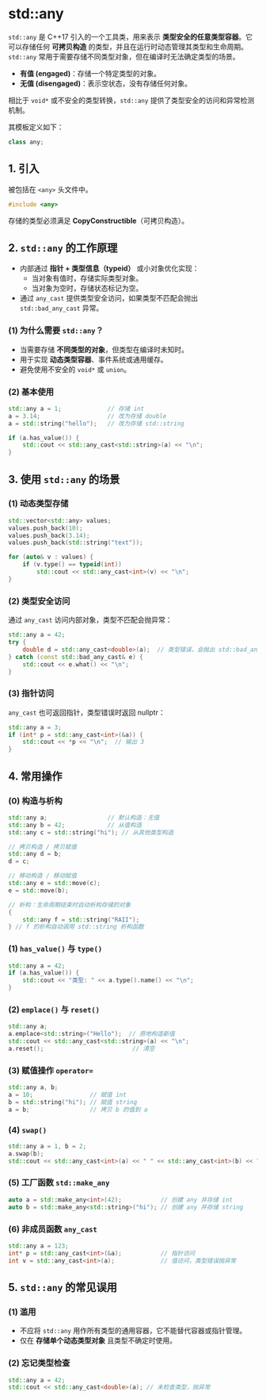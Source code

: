 # std::any

`std::any` 是 C++17 引入的一个工具类，用来表示 **类型安全的任意类型容器**。它可以存储任何 **可拷贝构造** 的类型，并且在运行时动态管理其类型和生命周期。`std::any` 常用于需要存储不同类型对象，但在编译时无法确定类型的场景。

- **有值 (engaged)**：存储一个特定类型的对象。
- **无值 (disengaged)**：表示空状态，没有存储任何对象。

相比于 `void*` 或不安全的类型转换，`std::any` 提供了类型安全的访问和异常检测机制。

其模板定义如下：

```cpp
class any;
```

## 1. 引入

被包括在 `<any>` 头文件中。

```cpp
#include <any>
```

存储的类型必须满足 **CopyConstructible**（可拷贝构造）。

## 2. `std::any` 的工作原理

- 内部通过 **指针 + 类型信息（typeid）** 或小对象优化实现：
  - 当对象有值时，存储实际类型对象。
  - 当对象为空时，存储状态标记为空。
- 通过 `any_cast` 提供类型安全访问，如果类型不匹配会抛出 `std::bad_any_cast` 异常。

### (1) 为什么需要 `std::any`？

- 当需要存储 **不同类型的对象**，但类型在编译时未知时。
- 用于实现 **动态类型容器**、事件系统或通用缓存。
- 避免使用不安全的 `void*` 或 `union`。

### (2) 基本使用

```cpp
std::any a = 1;             // 存储 int
a = 3.14;                   // 改为存储 double
a = std::string("hello");   // 改为存储 std::string

if (a.has_value()) {
    std::cout << std::any_cast<std::string>(a) << "\n";
}
```

## 3. 使用 `std::any` 的场景

### (1) 动态类型存储

```cpp
std::vector<std::any> values;
values.push_back(10);
values.push_back(3.14);
values.push_back(std::string("text"));

for (auto& v : values) {
    if (v.type() == typeid(int))
        std::cout << std::any_cast<int>(v) << "\n";
}
```

### (2) 类型安全访问

通过 `any_cast` 访问内部对象，类型不匹配会抛异常：

```cpp
std::any a = 42;
try {
    double d = std::any_cast<double>(a);  // 类型错误，会抛出 std::bad_any_cast
} catch (const std::bad_any_cast& e) {
    std::cout << e.what() << "\n";
}
```

### (3) 指针访问

`any_cast` 也可返回指针，类型错误时返回 nullptr：

```cpp
std::any a = 3;
if (int* p = std::any_cast<int>(&a)) {
    std::cout << *p << "\n";  // 输出 3
}
```

## 4. 常用操作

### (0) 构造与析构

```cpp
std::any a;                 // 默认构造：无值
std::any b = 42;            // 从值构造
std::any c = std::string("hi"); // 从其他类型构造

// 拷贝构造 / 拷贝赋值
std::any d = b;
d = c;

// 移动构造 / 移动赋值
std::any e = std::move(c);
e = std::move(b);

// 析构：生命周期结束时自动析构存储的对象
{
    std::any f = std::string("RAII");
} // f 的析构自动调用 std::string 析构函数
```

### (1) `has_value()` 与 `type()`

```cpp
std::any a = 42;
if (a.has_value()) {
    std::cout << "类型: " << a.type().name() << "\n";
}
```

### (2) `emplace()` 与 `reset()`

```cpp
std::any a;
a.emplace<std::string>("Hello");  // 原地构造新值
std::cout << std::any_cast<std::string>(a) << "\n";
a.reset();                         // 清空
```

### (3) 赋值操作 `operator=`

```cpp
std::any a, b;
a = 10;                // 赋值 int
b = std::string("hi"); // 赋值 string
a = b;                 // 拷贝 b 的值到 a
```

### (4) `swap()`

```cpp
std::any a = 1, b = 2;
a.swap(b);
std::cout << std::any_cast<int>(a) << " " << std::any_cast<int>(b) << "\n"; // 输出 2 1
```

### (5) 工厂函数 `std::make_any`

```cpp
auto a = std::make_any<int>(42);           // 创建 any 并存储 int
auto b = std::make_any<std::string>("hi"); // 创建 any 并存储 string
```

### (6) 非成员函数 `any_cast`

```cpp
std::any a = 123;
int* p = std::any_cast<int>(&a);           // 指针访问
int v = std::any_cast<int>(a);             // 值访问，类型错误抛异常
```

## 5. `std::any` 的常见误用

### (1) 滥用

- 不应将 `std::any` 用作所有类型的通用容器，它不能替代容器或指针管理。
- 仅在 **存储单个动态类型对象** 且类型不确定时使用。

### (2) 忘记类型检查

```cpp
std::any a = 42;
std::cout << std::any_cast<double>(a); // 未检查类型，抛异常
```

